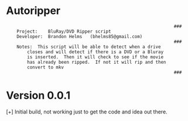 Autoripper
========================
																	###
		Project:	BluRay/DVD Ripper script
		Developer:	Brandon Helms	(bhelms85@gmail.com)
																	###
		Notes:  This script will be able to detect when a drive
			closes and will detect if there is a DVD or a Bluray
			is inserted.  Then it will check to see if the movie
			has already been ripped.  If not it will rip and then
			convert to mkv
																	###


Version 0.0.1
==========================
[+] Initial build, not working just to get the code and idea out there.
